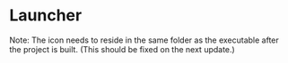 # Launcher

Note: The icon needs to reside in the same folder as the executable after the project is built.
      (This should be fixed on the next update.)
